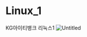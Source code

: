 # Linux_1
KG아이티뱅크 리눅스1
![Untitled](https://github.com/JeongMinE2/Linux_1/assets/130267954/25b395a3-6d4d-4d56-8658-8d229d274be0)
